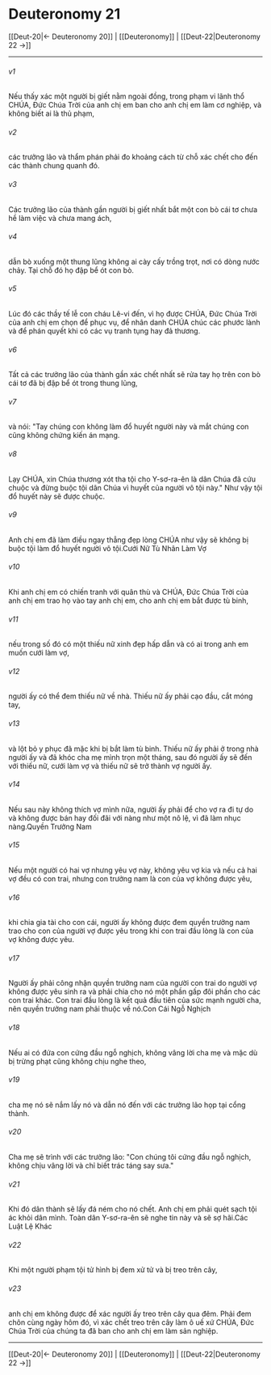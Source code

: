 # Deuteronomy 21

[[Deut-20|← Deuteronomy 20]] | [[Deuteronomy]] | [[Deut-22|Deuteronomy 22 →]]
***



###### v1 
Nếu thấy xác một người bị giết nằm ngoài đồng, trong phạm vi lãnh thổ CHÚA, Đức Chúa Trời của anh chị em ban cho anh chị em làm cơ nghiệp, và không biết ai là thủ phạm, 

###### v2 
các trưởng lão và thẩm phán phải đo khoảng cách từ chỗ xác chết cho đến các thành chung quanh đó. 

###### v3 
Các trưởng lão của thành gần người bị giết nhất bắt một con bò cái tơ chưa hề làm việc và chưa mang ách, 

###### v4 
dẫn bò xuống một thung lũng không ai cày cấy trồng trọt, nơi có dòng nước chảy. Tại chỗ đó họ đập bể ót con bò. 

###### v5 
Lúc đó các thầy tế lễ con cháu Lê-vi đến, vì họ được CHÚA, Đức Chúa Trời của anh chị em chọn để phục vụ, để nhân danh CHÚA chúc các phước lành và để phán quyết khi có các vụ tranh tụng hay đả thương. 

###### v6 
Tất cả các trưởng lão của thành gần xác chết nhất sẽ rửa tay họ trên con bò cái tơ đã bị đập bể ót trong thung lũng, 

###### v7 
và nói: "Tay chúng con không làm đổ huyết người này và mắt chúng con cũng không chứng kiến án mạng. 

###### v8 
Lạy CHÚA, xin Chúa thương xót tha tội cho Y-sơ-ra-ên là dân Chúa đã cứu chuộc và đừng buộc tội dân Chúa vì huyết của người vô tội này." Như vậy tội đổ huyết này sẽ được chuộc. 

###### v9 
Anh chị em đã làm điều ngay thẳng đẹp lòng CHÚA như vậy sẽ không bị buộc tội làm đổ huyết người vô tội.Cưới Nữ Tù Nhân Làm Vợ 

###### v10 
Khi anh chị em có chiến tranh với quân thù và CHÚA, Đức Chúa Trời của anh chị em trao họ vào tay anh chị em, cho anh chị em bắt được tù binh, 

###### v11 
nếu trong số đó có một thiếu nữ xinh đẹp hấp dẫn và có ai trong anh em muốn cưới làm vợ, 

###### v12 
người ấy có thể đem thiếu nữ về nhà. Thiếu nữ ấy phải cạo đầu, cắt móng tay, 

###### v13 
và lột bỏ y phục đã mặc khi bị bắt làm tù binh. Thiếu nữ ấy phải ở trong nhà người ấy và đã khóc cha mẹ mình trọn một tháng, sau đó người ấy sẽ đến với thiếu nữ, cưới làm vợ và thiếu nữ sẽ trở thành vợ người ấy. 

###### v14 
Nếu sau này không thích vợ mình nữa, người ấy phải để cho vợ ra đi tự do và không được bán hay đối đãi với nàng như một nô lệ, vì đã làm nhục nàng.Quyền Trưởng Nam 

###### v15 
Nếu một người có hai vợ nhưng yêu vợ này, không yêu vợ kia và nếu cả hai vợ đều có con trai, nhưng con trưởng nam là con của vợ không được yêu, 

###### v16 
khi chia gia tài cho con cái, người ấy không được đem quyền trưởng nam trao cho con của người vợ được yêu trong khi con trai đầu lòng là con của vợ không được yêu. 

###### v17 
Người ấy phải công nhận quyền trưởng nam của người con trai do người vợ không được yêu sinh ra và phải chia cho nó một phần gấp đôi phần cho các con trai khác. Con trai đầu lòng là kết quả đầu tiên của sức mạnh người cha, nên quyền trưởng nam phải thuộc về nó.Con Cái Ngỗ Nghịch 

###### v18 
Nếu ai có đứa con cứng đầu ngỗ nghịch, không vâng lời cha mẹ và mặc dù bị trừng phạt cũng không chịu nghe theo, 

###### v19 
cha mẹ nó sẽ nắm lấy nó và dẫn nó đến với các trưởng lão họp tại cổng thành. 

###### v20 
Cha mẹ sẽ trình với các trưởng lão: "Con chúng tôi cứng đầu ngỗ nghịch, không chịu vâng lời và chỉ biết trác táng say sưa." 

###### v21 
Khi đó dân thành sẽ lấy đá ném cho nó chết. Anh chị em phải quét sạch tội ác khỏi dân mình. Toàn dân Y-sơ-ra-ên sẽ nghe tin này và sẽ sợ hãi.Các Luật Lệ Khác 

###### v22 
Khi một người phạm tội tử hình bị đem xử tử và bị treo trên cây, 

###### v23 
anh chị em không được để xác người ấy treo trên cây qua đêm. Phải đem chôn cùng ngày hôm đó, vì xác chết treo trên cây làm ô uế xứ CHÚA, Đức Chúa Trời của chúng ta đã ban cho anh chị em làm sản nghiệp.

***
[[Deut-20|← Deuteronomy 20]] | [[Deuteronomy]] | [[Deut-22|Deuteronomy 22 →]]
